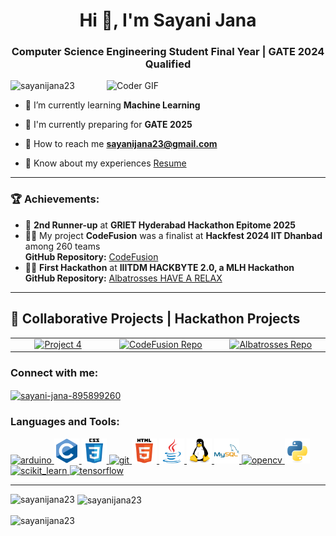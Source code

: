 <h1 align="center">Hi 👋, I'm Sayani Jana</h1>
<h3 align="center">Computer Science Engineering Student Final Year | GATE 2024 Qualified</h3>
<img align="right" alt="Coder GIF" width=350 src="https://cdn.dribbble.com/users/1187836/screenshots/6539429/programer.gif" />
<p align="left"> <img src="https://komarev.com/ghpvc/?username=sayanijana23&label=Profile%20views&color=0e75b6&style=flat" alt="sayanijana23" /> </p>

- 🌱 I’m currently learning **Machine Learning**

- 📝 I'm currently preparing for **GATE 2025**

- 📧 How to reach me **sayanijana23@gmail.com**

- 📝 Know about my experiences [Resume](https://drive.google.com/file/d/1oxhs6GAG9az6D74rHPlkTxNvAfe0Jsp4/view?usp=sharing)

---

### 🏆 Achievements:
- 🥉 **2nd Runner-up** at **GRIET Hyderabad Hackathon Epitome 2025**  
- 👨‍💻 My project **CodeFusion** was a finalist at **Hackfest 2024 IIT Dhanbad** among 260 teams  
  **GitHub Repository:** [CodeFusion](https://github.com/srinjoy29/hackfest-access_denied.git)  
- 👨‍💻 **First Hackathon** at **IIITDM HACKBYTE 2.0, a MLH Hackathon**  
  **GitHub Repository:** [Albatrosses HAVE A RELAX](https://github.com/srinjoy29/Albatrosses-HAVE-A-RELAX.git)

---
 ## 🚀 Collaborative Projects | Hackathon Projects

<div align="center">

<table>
  <tr>
   <td align="center" width="400">
      <a href="https://github.com/SayanRony/Amazon-Reviews-Sentiment-Analysis" target="_blank">
        <img 
          src="https://github-readme-stats.vercel.app/api/pin/?username=SayanRony&repo=Amazon-Reviews-Sentiment-Analysis&theme=radical&v=1" 
          alt="Project 4" 
          style="width: 100%; height: auto; max-width: 400px;"
        />
      </a>
    </td>
    <td align="center" width="400">
      <a href="https://github.com/srinjoy29/hackfest-access_denied.git" target="_blank">
        <img 
  src="https://github-readme-stats.vercel.app/api/pin/?username=srinjoy29&repo=hackfest-access_denied&theme=radical&v=1" 
  alt="CodeFusion Repo" 
  style="width: 100%; height: auto; max-width: 400px;"
/>
      </a>
    </td>
    <td align="center" width="400">
      <a href="https://github.com/srinjoy29/Albatrosses-HAVE-A-RELAX.git" target="_blank">
        <img 
          src="https://github-readme-stats.vercel.app/api/pin/?username=srinjoy29&repo=Albatrosses-HAVE-A-RELAX&theme=radical&v=1" 
          alt="Albatrosses Repo" 
          style="width: 100%; height: auto; max-width: 400px;"
        />
      </a>
    </td>
  </tr>
  <tr>
<!--     <td align="center" width="400">
      <a href="https://github.com/srinjoy29/your-collab-repo-3" target="_blank">
        <img 
          src="https://github-readme-stats.vercel.app/api/pin/?username=srinjoy29&repo=your-collab-repo-3&theme=radical&v=1" 
          alt="Project 3" 
          style="width: 100%; height: auto; max-width: 400px;"
        />
      </a>
    </td> -->
    
  </tr>
</table>

</div>

<h3 align="left">Connect with me:</h3>
<p align="left">
<a href="https://linkedin.com/in/sayani-jana-895899260" target="blank"><img align="center" src="https://raw.githubusercontent.com/rahuldkjain/github-profile-readme-generator/master/src/images/icons/Social/linked-in-alt.svg" alt="sayani-jana-895899260" height="30" width="40" /></a>
</p>

<h3 align="left">Languages and Tools:</h3>
<p align="left"> 
<a href="https://www.arduino.cc/" target="_blank" rel="noreferrer"> <img src="https://cdn.worldvectorlogo.com/logos/arduino-1.svg" alt="arduino" width="40" height="40"/> </a> 
<a href="https://www.cprogramming.com/" target="_blank" rel="noreferrer"> <img src="https://raw.githubusercontent.com/devicons/devicon/master/icons/c/c-original.svg" alt="c" width="40" height="40"/> </a> 
<a href="https://www.w3schools.com/css/" target="_blank" rel="noreferrer"> <img src="https://raw.githubusercontent.com/devicons/devicon/master/icons/css3/css3-original-wordmark.svg" alt="css3" width="40" height="40"/> </a> 
<a href="https://git-scm.com/" target="_blank" rel="noreferrer"> <img src="https://www.vectorlogo.zone/logos/git-scm/git-scm-icon.svg" alt="git" width="40" height="40"/> </a> 
<a href="https://www.w3.org/html/" target="_blank" rel="noreferrer"> <img src="https://raw.githubusercontent.com/devicons/devicon/master/icons/html5/html5-original-wordmark.svg" alt="html5" width="40" height="40"/> </a> 
<a href="https://www.java.com" target="_blank" rel="noreferrer"> <img src="https://raw.githubusercontent.com/devicons/devicon/master/icons/java/java-original.svg" alt="java" width="40" height="40"/> </a> 
<a href="https://www.linux.org/" target="_blank" rel="noreferrer"> <img src="https://raw.githubusercontent.com/devicons/devicon/master/icons/linux/linux-original.svg" alt="linux" width="40" height="40"/> </a> 
<a href="https://www.mysql.com/" target="_blank" rel="noreferrer"> <img src="https://raw.githubusercontent.com/devicons/devicon/master/icons/mysql/mysql-original-wordmark.svg" alt="mysql" width="40" height="40"/> </a> 
<a href="https://opencv.org/" target="_blank" rel="noreferrer"> <img src="https://www.vectorlogo.zone/logos/opencv/opencv-icon.svg" alt="opencv" width="40" height="40"/> </a> 
<a href="https://www.python.org" target="_blank" rel="noreferrer"> <img src="https://raw.githubusercontent.com/devicons/devicon/master/icons/python/python-original.svg" alt="python" width="40" height="40"/> </a> 
<a href="https://scikit-learn.org/" target="_blank" rel="noreferrer"> <img src="https://upload.wikimedia.org/wikipedia/commons/0/05/Scikit_learn_logo_small.svg" alt="scikit_learn" width="40" height="40"/> </a> 
<a href="https://www.tensorflow.org" target="_blank" rel="noreferrer"> <img src="https://www.vectorlogo.zone/logos/tensorflow/tensorflow-icon.svg" alt="tensorflow" width="40" height="40"/> </a>
</p>

---

<p><img align="left" src="https://github-readme-stats.vercel.app/api/top-langs?username=sayanijana23&show_icons=true&locale=en&layout=compact" alt="sayanijana23" /></p>

<p>&nbsp;<img align="center" src="https://github-readme-stats.vercel.app/api?username=sayanijana23&show_icons=true&locale=en" alt="sayanijana23" /></p>

<p><img align="center" src="https://github-readme-streak-stats.herokuapp.com/?user=sayanijana23&" alt="sayanijana23" /></p>

